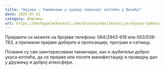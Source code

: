 ```yaml
---
title: "Најава – Такмичење у кувању ловачког котлића у Визићу"
date: 2025-07-21
category: Општина
url: https://backapalankavesti.com/drustvo/manifestacije/najava-takmicenje-u-kuvanju-lovackog-kotlica-u-vizicu/
---
```


Пријавити се можете на бројеве телефона: 064/2943-619 или 063/538-783, а приликом пријаве добијате и пропозиције, програм и сатницу.

Позвани су сви заинтересовани такмичари, као и љубитељи доброг укуса котлића, да се пријаве или посете манифестацију и проведну дан у дружењу и доброј атмосфери.
